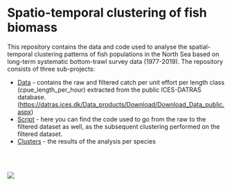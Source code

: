 # Spatio-temporal clustering of fish biomass

This repository contains the data and code used to analyse the spatial-temporal clustering patterns of fish populations in the North Sea based on long-term systematic bottom-trawl survey data (1977-2019).
The repository consists of three sub-projects:

- [Data](Data) - contains the raw and filtered catch per unit effort per length class (cpue_length_per_hour) extracted from the public ICES-DATRAS database.
  (https://datras.ices.dk/Data_products/Download/Download_Data_public.aspx)
- [Script](Script) - here you can find the code used to go from the raw to the filtered dataset as well, as the subsequent clustering performed on the filtered dataset.
- [Clusters](Clusters) - the results of the analysis per species
 
 <br>
 <br>
 
![](images/cover.png)
